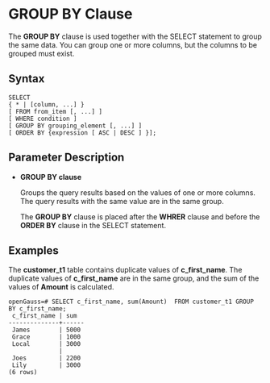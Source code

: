 # GROUP BY Clause<a name="EN-US_TOPIC_0000001210301876"></a>

The  **GROUP BY**  clause is used together with the SELECT statement to group the same data. You can group one or more columns, but the columns to be grouped must exist.

## Syntax<a name="section1483055819415"></a>

```
SELECT 
{ * | [column, ...] }
[ FROM from_item [, ...] ]
[ WHERE condition ]
[ GROUP BY grouping_element [, ...] ]
[ ORDER BY {expression [ ASC | DESC ] }];
```

## Parameter Description<a name="section36303203424"></a>

-   **GROUP BY clause**

    Groups the query results based on the values of one or more columns. The query results with the same value are in the same group.

    The  **GROUP BY**  clause is placed after the  **WHRER**  clause and before the  **ORDER BY**  clause in the SELECT statement.


## Examples<a name="section1172527518"></a>

The  **customer\_t1**  table contains duplicate values of  **c\_first\_name**. The duplicate values of  **c\_first\_name**  are in the same group, and the sum of the values of  **Amount**  is calculated.

```
openGauss=# SELECT c_first_name, sum(Amount)  FROM customer_t1 GROUP BY c_first_name;
 c_first_name | sum
--------------+------
 James        | 5000
 Grace        | 1000
 Local        | 3000
              |
 Joes         | 2200
 Lily         | 3000
(6 rows)
```

